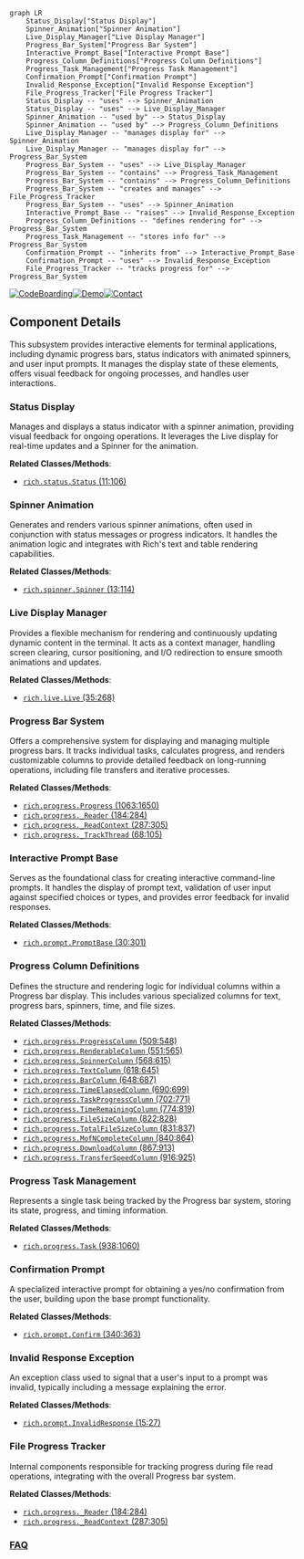```mermaid
graph LR
    Status_Display["Status Display"]
    Spinner_Animation["Spinner Animation"]
    Live_Display_Manager["Live Display Manager"]
    Progress_Bar_System["Progress Bar System"]
    Interactive_Prompt_Base["Interactive Prompt Base"]
    Progress_Column_Definitions["Progress Column Definitions"]
    Progress_Task_Management["Progress Task Management"]
    Confirmation_Prompt["Confirmation Prompt"]
    Invalid_Response_Exception["Invalid Response Exception"]
    File_Progress_Tracker["File Progress Tracker"]
    Status_Display -- "uses" --> Spinner_Animation
    Status_Display -- "uses" --> Live_Display_Manager
    Spinner_Animation -- "used by" --> Status_Display
    Spinner_Animation -- "used by" --> Progress_Column_Definitions
    Live_Display_Manager -- "manages display for" --> Spinner_Animation
    Live_Display_Manager -- "manages display for" --> Progress_Bar_System
    Progress_Bar_System -- "uses" --> Live_Display_Manager
    Progress_Bar_System -- "contains" --> Progress_Task_Management
    Progress_Bar_System -- "contains" --> Progress_Column_Definitions
    Progress_Bar_System -- "creates and manages" --> File_Progress_Tracker
    Progress_Bar_System -- "uses" --> Spinner_Animation
    Interactive_Prompt_Base -- "raises" --> Invalid_Response_Exception
    Progress_Column_Definitions -- "defines rendering for" --> Progress_Bar_System
    Progress_Task_Management -- "stores info for" --> Progress_Bar_System
    Confirmation_Prompt -- "inherits from" --> Interactive_Prompt_Base
    Confirmation_Prompt -- "uses" --> Invalid_Response_Exception
    File_Progress_Tracker -- "tracks progress for" --> Progress_Bar_System
```
[![CodeBoarding](https://img.shields.io/badge/Generated%20by-CodeBoarding-9cf?style=flat-square)](https://github.com/CodeBoarding/GeneratedOnBoardings)[![Demo](https://img.shields.io/badge/Try%20our-Demo-blue?style=flat-square)](https://www.codeboarding.org/demo)[![Contact](https://img.shields.io/badge/Contact%20us%20-%20contact@codeboarding.org-lightgrey?style=flat-square)](mailto:contact@codeboarding.org)

## Component Details

This subsystem provides interactive elements for terminal applications, including dynamic progress bars, status indicators with animated spinners, and user input prompts. It manages the display state of these elements, offers visual feedback for ongoing processes, and handles user interactions.

### Status Display
Manages and displays a status indicator with a spinner animation, providing visual feedback for ongoing operations. It leverages the Live display for real-time updates and a Spinner for the animation.


**Related Classes/Methods**:

- <a href="https://github.com/Textualize/rich/blob/master/rich/status.py#L11-L106" target="_blank" rel="noopener noreferrer">`rich.status.Status` (11:106)</a>


### Spinner Animation
Generates and renders various spinner animations, often used in conjunction with status messages or progress indicators. It handles the animation logic and integrates with Rich's text and table rendering capabilities.


**Related Classes/Methods**:

- <a href="https://github.com/Textualize/rich/blob/master/rich/spinner.py#L13-L114" target="_blank" rel="noopener noreferrer">`rich.spinner.Spinner` (13:114)</a>


### Live Display Manager
Provides a flexible mechanism for rendering and continuously updating dynamic content in the terminal. It acts as a context manager, handling screen clearing, cursor positioning, and I/O redirection to ensure smooth animations and updates.


**Related Classes/Methods**:

- <a href="https://github.com/Textualize/rich/blob/master/rich/live.py#L35-L268" target="_blank" rel="noopener noreferrer">`rich.live.Live` (35:268)</a>


### Progress Bar System
Offers a comprehensive system for displaying and managing multiple progress bars. It tracks individual tasks, calculates progress, and renders customizable columns to provide detailed feedback on long-running operations, including file transfers and iterative processes.


**Related Classes/Methods**:

- <a href="https://github.com/Textualize/rich/blob/master/rich/progress.py#L1063-L1650" target="_blank" rel="noopener noreferrer">`rich.progress.Progress` (1063:1650)</a>
- <a href="https://github.com/Textualize/rich/blob/master/rich/progress.py#L184-L284" target="_blank" rel="noopener noreferrer">`rich.progress._Reader` (184:284)</a>
- <a href="https://github.com/Textualize/rich/blob/master/rich/progress.py#L287-L305" target="_blank" rel="noopener noreferrer">`rich.progress._ReadContext` (287:305)</a>
- <a href="https://github.com/Textualize/rich/blob/master/rich/progress.py#L68-L105" target="_blank" rel="noopener noreferrer">`rich.progress._TrackThread` (68:105)</a>


### Interactive Prompt Base
Serves as the foundational class for creating interactive command-line prompts. It handles the display of prompt text, validation of user input against specified choices or types, and provides error feedback for invalid responses.


**Related Classes/Methods**:

- <a href="https://github.com/Textualize/rich/blob/master/rich/prompt.py#L30-L301" target="_blank" rel="noopener noreferrer">`rich.prompt.PromptBase` (30:301)</a>


### Progress Column Definitions
Defines the structure and rendering logic for individual columns within a Progress bar display. This includes various specialized columns for text, progress bars, spinners, time, and file sizes.


**Related Classes/Methods**:

- <a href="https://github.com/Textualize/rich/blob/master/rich/progress.py#L509-L548" target="_blank" rel="noopener noreferrer">`rich.progress.ProgressColumn` (509:548)</a>
- <a href="https://github.com/Textualize/rich/blob/master/rich/progress.py#L551-L565" target="_blank" rel="noopener noreferrer">`rich.progress.RenderableColumn` (551:565)</a>
- <a href="https://github.com/Textualize/rich/blob/master/rich/progress.py#L568-L615" target="_blank" rel="noopener noreferrer">`rich.progress.SpinnerColumn` (568:615)</a>
- <a href="https://github.com/Textualize/rich/blob/master/rich/progress.py#L618-L645" target="_blank" rel="noopener noreferrer">`rich.progress.TextColumn` (618:645)</a>
- <a href="https://github.com/Textualize/rich/blob/master/rich/progress.py#L648-L687" target="_blank" rel="noopener noreferrer">`rich.progress.BarColumn` (648:687)</a>
- <a href="https://github.com/Textualize/rich/blob/master/rich/progress.py#L690-L699" target="_blank" rel="noopener noreferrer">`rich.progress.TimeElapsedColumn` (690:699)</a>
- <a href="https://github.com/Textualize/rich/blob/master/rich/progress.py#L702-L771" target="_blank" rel="noopener noreferrer">`rich.progress.TaskProgressColumn` (702:771)</a>
- <a href="https://github.com/Textualize/rich/blob/master/rich/progress.py#L774-L819" target="_blank" rel="noopener noreferrer">`rich.progress.TimeRemainingColumn` (774:819)</a>
- <a href="https://github.com/Textualize/rich/blob/master/rich/progress.py#L822-L828" target="_blank" rel="noopener noreferrer">`rich.progress.FileSizeColumn` (822:828)</a>
- <a href="https://github.com/Textualize/rich/blob/master/rich/progress.py#L831-L837" target="_blank" rel="noopener noreferrer">`rich.progress.TotalFileSizeColumn` (831:837)</a>
- <a href="https://github.com/Textualize/rich/blob/master/rich/progress.py#L840-L864" target="_blank" rel="noopener noreferrer">`rich.progress.MofNCompleteColumn` (840:864)</a>
- <a href="https://github.com/Textualize/rich/blob/master/rich/progress.py#L867-L913" target="_blank" rel="noopener noreferrer">`rich.progress.DownloadColumn` (867:913)</a>
- <a href="https://github.com/Textualize/rich/blob/master/rich/progress.py#L916-L925" target="_blank" rel="noopener noreferrer">`rich.progress.TransferSpeedColumn` (916:925)</a>


### Progress Task Management
Represents a single task being tracked by the Progress bar system, storing its state, progress, and timing information.


**Related Classes/Methods**:

- <a href="https://github.com/Textualize/rich/blob/master/rich/progress.py#L938-L1060" target="_blank" rel="noopener noreferrer">`rich.progress.Task` (938:1060)</a>


### Confirmation Prompt
A specialized interactive prompt for obtaining a yes/no confirmation from the user, building upon the base prompt functionality.


**Related Classes/Methods**:

- <a href="https://github.com/Textualize/rich/blob/master/rich/prompt.py#L340-L363" target="_blank" rel="noopener noreferrer">`rich.prompt.Confirm` (340:363)</a>


### Invalid Response Exception
An exception class used to signal that a user's input to a prompt was invalid, typically including a message explaining the error.


**Related Classes/Methods**:

- <a href="https://github.com/Textualize/rich/blob/master/rich/prompt.py#L15-L27" target="_blank" rel="noopener noreferrer">`rich.prompt.InvalidResponse` (15:27)</a>


### File Progress Tracker
Internal components responsible for tracking progress during file read operations, integrating with the overall Progress bar system.


**Related Classes/Methods**:

- <a href="https://github.com/Textualize/rich/blob/master/rich/progress.py#L184-L284" target="_blank" rel="noopener noreferrer">`rich.progress._Reader` (184:284)</a>
- <a href="https://github.com/Textualize/rich/blob/master/rich/progress.py#L287-L305" target="_blank" rel="noopener noreferrer">`rich.progress._ReadContext` (287:305)</a>




### [FAQ](https://github.com/CodeBoarding/GeneratedOnBoardings/tree/main?tab=readme-ov-file#faq)